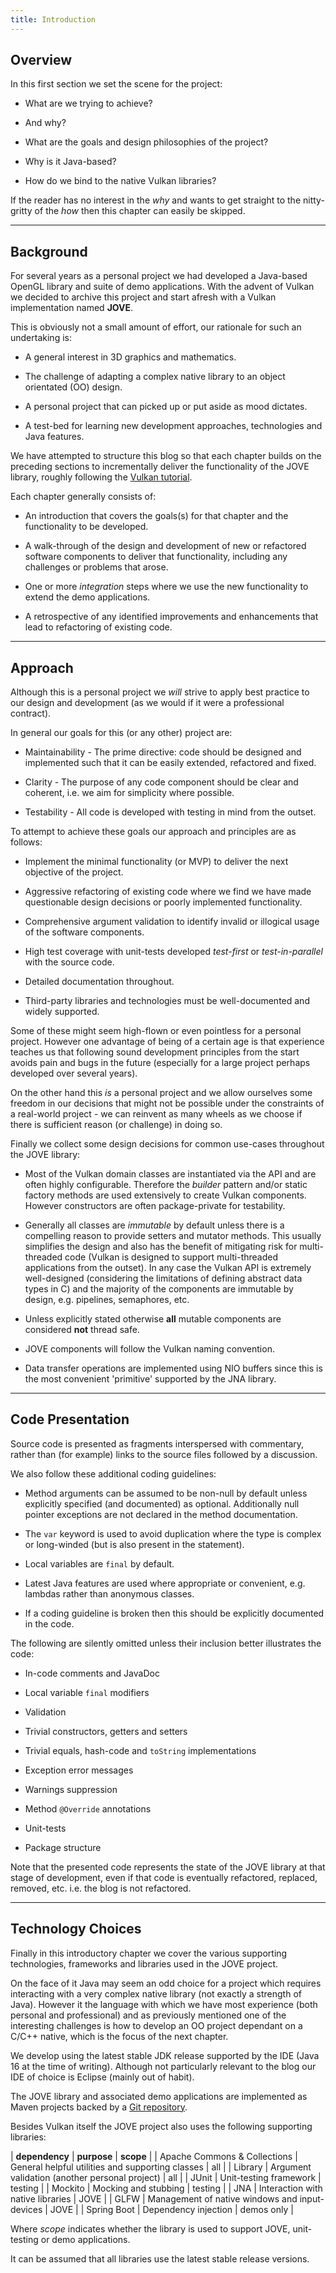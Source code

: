 ```yaml
---
title: Introduction
---
```


## Overview

In this first section we set the scene for the project:

* What are we trying to achieve?

* And why?

* What are the goals and design philosophies of the project?

* Why is it Java-based?

* How do we bind to the native Vulkan libraries?

If the reader has no interest in the _why_ and wants to get straight to the nitty-gritty of the _how_ then this chapter can easily be skipped.

---

## Background

For several years as a personal project we had developed a Java-based OpenGL library and suite of demo applications.  With the advent of Vulkan we decided to archive this project and start afresh with a Vulkan implementation named __JOVE__.

This is obviously not a small amount of effort, our rationale for such an undertaking is:

* A general interest in 3D graphics and mathematics.

* The challenge of adapting a complex native library to an object orientated (OO) design.

* A personal project that can picked up or put aside as mood dictates.

* A test-bed for learning new development approaches, technologies and Java features.

We have attempted to structure this blog so that each chapter builds on the preceding sections to incrementally deliver the functionality of the JOVE library, roughly following the [Vulkan tutorial](https://vulkan-tutorial.com/).

Each chapter generally consists of:

* An introduction that covers the goals(s) for that chapter and the functionality to be developed.

* A walk-through of the design and development of new or refactored software components to deliver that functionality, including any challenges or problems that arose.

* One or more _integration_ steps where we use the new functionality to extend the demo applications.

* A retrospective of any identified improvements and enhancements that lead to refactoring of existing code.

---

## Approach

Although this is a personal project we _will_ strive to apply best practice to our design and development (as we would if it were a professional contract).

In general our goals for this (or any other) project are:

* Maintainability - The prime directive: code should be designed and implemented such that it can be easily extended, refactored and fixed.

* Clarity - The purpose of any code component should be clear and coherent, i.e. we aim for simplicity where possible.

* Testability - All code is developed with testing in mind from the outset.

To attempt to achieve these goals our approach and principles are as follows:

* Implement the minimal functionality (or MVP) to deliver the next objective of the project.

* Aggressive refactoring of existing code where we find we have made questionable design decisions or poorly implemented functionality.

* Comprehensive argument validation to identify invalid or illogical usage of the software components.

* High test coverage with unit-tests developed _test-first_ or _test-in-parallel_ with the source code.

* Detailed documentation throughout.

* Third-party libraries and technologies must be well-documented and widely supported.

Some of these might seem high-flown or even pointless for a personal project.  However one advantage of being of a certain age is that experience teaches us that following sound development principles from the start avoids pain and bugs in the future (especially for a large project perhaps developed over several years).

On the other hand this _is_ a personal project and we allow ourselves some freedom in our decisions that might not be possible under the constraints of a real-world project - we can reinvent as many wheels as we choose if there is sufficient reason (or challenge) in doing so.

Finally we collect some design decisions for common use-cases throughout the JOVE library:

* Most of the Vulkan domain classes are instantiated via the API and are often highly configurable.  Therefore the _builder_ pattern and/or static factory methods are used extensively to create Vulkan components.  However constructors are often package-private for testability.

* Generally all classes are _immutable_ by default unless there is a compelling reason to provide setters and mutator methods.  This usually simplifies the design and also has the benefit of mitigating risk for multi-threaded code (Vulkan is designed to support multi-threaded applications from the outset).  In any case the Vulkan API is extremely well-designed (considering the limitations of defining abstract data types in C) and the majority of the components are immutable by design, e.g. pipelines, semaphores, etc.

* Unless explicitly stated otherwise __all__ mutable components are considered __not__ thread safe.

* JOVE components will follow the Vulkan naming convention.

* Data transfer operations are implemented using NIO buffers since this is the most convenient 'primitive' supported by the JNA library.

---

## Code Presentation

Source code is presented as fragments interspersed with commentary, rather than (for example) links to the source files followed by a discussion.

We also follow these additional coding guidelines:

* Method arguments can be assumed to be non-null by default unless explicitly specified (and documented) as optional.  Additionally null pointer exceptions are not declared in the method documentation.

* The `var` keyword is used to avoid duplication where the type is complex or long-winded (but is also present in the statement).

* Local variables are `final` by default.

* Latest Java features are used where appropriate or convenient, e.g. lambdas rather than anonymous classes.

* If a coding guideline is broken then this should be explicitly documented in the code.

The following are silently omitted unless their inclusion better illustrates the code:

* In-code comments and JavaDoc

* Local variable `final` modifiers

* Validation

* Trivial constructors, getters and setters

* Trivial equals, hash-code and `toString` implementations

* Exception error messages

* Warnings suppression

* Method `@Override` annotations

* Unit-tests

* Package structure

Note that the presented code represents the state of the JOVE library at that stage of development, even if that code is eventually refactored, replaced, removed, etc.  i.e. the blog is not refactored.

---

## Technology Choices

Finally in this introductory chapter we cover the various supporting technologies, frameworks and libraries used in the JOVE project.

On the face of it Java may seem an odd choice for a project which requires interacting with a very complex native library (not exactly a strength of Java).  However it the language with which we have most experience (both personal and professional) and as previously mentioned one of the interesting challenges is how to develop an OO project dependant on a C/C++ native, which is the focus of the next chapter.

We develop using the latest stable JDK release supported by the IDE (Java 16 at the time of writing).  Although not particularly relevant to the blog our IDE of choice is Eclipse (mainly out of habit).

The JOVE library and associated demo applications are implemented as Maven projects backed by a [Git repository](https://github.com/stridecolossus/JOVE).

Besides Vulkan itself the JOVE project also uses the following supporting libraries:

| __dependency__ | __purpose__ |  __scope__ |
| Apache Commons & Collections  | General helpful utilities and supporting classes | all |
| Library                       | Argument validation (another personal project) | all |
| JUnit                         | Unit-testing framework | testing |
| Mockito                       | Mocking and stubbing | testing |
| JNA                           | Interaction with native libraries | JOVE |
| GLFW                          | Management of native windows and input-devices | JOVE |
| Spring Boot                   | Dependency injection | demos only |

Where _scope_ indicates whether the library is used to support JOVE, unit-testing or demo applications.

It can be assumed that all libraries use the latest stable release versions.

